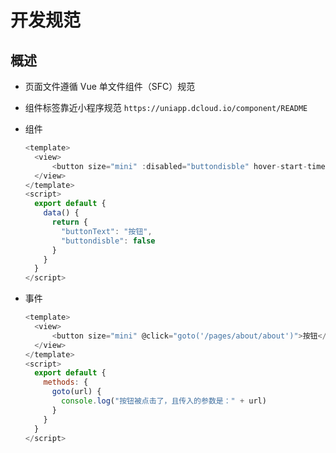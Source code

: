 # 开发规范

## 概述

+ 页面文件遵循 Vue 单文件组件（SFC）规范

+ 组件标签靠近小程序规范 `https://uniapp.dcloud.io/component/README`

+ 组件

    ```js
    <template>
      <view>
          <button size="mini" :disabled="buttondisble" hover-start-time=20 >{{buttonText}}</button>
      </view>
    </template>
    <script>
      export default {
        data() {
          return {
            "buttonText": "按钮",
            "buttondisble": false
          }
        }
      }
    </script>
    ```

+ 事件

    ```js
    <template>
      <view>
          <button size="mini" @click="goto('/pages/about/about')">按钮</button>
      </view>
    </template>
    <script>
      export default {
        methods: {
          goto(url) {
            console.log("按钮被点击了，且传入的参数是：" + url)
          }
        }
      }
    </script>
    ```
